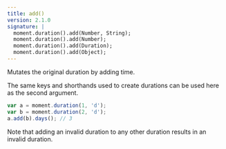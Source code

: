 ```yaml
---
title: add()
version: 2.1.0
signature: |
  moment.duration().add(Number, String);
  moment.duration().add(Number);
  moment.duration().add(Duration);
  moment.duration().add(Object);
---
```



Mutates the original duration by adding time.

The same keys and shorthands used to create durations can be used here as the second argument.


```javascript
var a = moment.duration(1, 'd');
var b = moment.duration(2, 'd');
a.add(b).days(); // 3
```

Note that adding an invalid duration to any other duration results in an invalid
duration.

